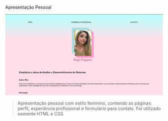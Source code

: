 Apresentação Pessoal

<img src="./imagem/imagem_pagina.jpg">

> Apresentação pessoal com estilo feminino, contendo as páginas: perfil, experiência profissional e formulário para contato. Foi utilizado somente HTML e CSS.
